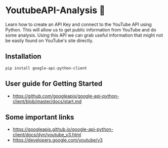 # YoutubeAPI-Analysis 💫
Learn how to create an API Key and connect to the YouTube API using Python. This will allow us to get public information from YouTube and do some analysis.
Using this API we can grab useful information that might not be easily found on YouTube's site directly. 

## Installation
`pip install google-api-python-client`
## User guide for Getting Started
* https://github.com/googleapis/google-api-python-client/blob/master/docs/start.md
## Some important links

* https://googleapis.github.io/google-api-python-client/docs/dyn/youtube_v3.html
* https://developers.google.com/youtube/v3
